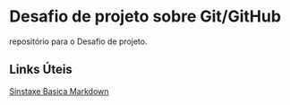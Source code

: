 # Desafio de projeto sobre Git/GitHub
repositório para o Desafio de projeto.

## Links Úteis
[Sinstaxe Basica Markdown](https://www.markdownguide.org/basic-syntax/)
